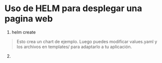 # Uso de HELM para desplegar una pagina web
1) helm create <name-aplicacion>
> Esto crea un chart de ejemplo. Luego puedes modificar values.yaml y los archivos en templates/ para adaptarlo a tu aplicación.
2) 
 

